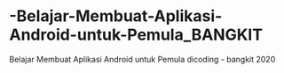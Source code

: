 # -Belajar-Membuat-Aplikasi-Android-untuk-Pemula_BANGKIT
 Belajar Membuat Aplikasi Android untuk Pemula dicoding - bangkit 2020 
